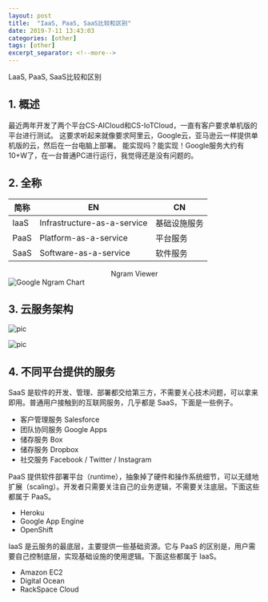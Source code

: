```yaml
---
layout: post
title:  "IaaS, PaaS, SaaS比较和区别"
date: 2019-7-11 13:43:03
categories: [other]
tags: [other]
excerpt_separator: <!--more-->
---
```

LaaS, PaaS, SaaS比较和区别
<!--more-->

## 1. 概述

最近两年开发了两个平台CS-AICloud和CS-IoTCloud，一直有客户要求单机版的平台进行测试。
这要求听起来就像要求阿里云，Google云，亚马逊云一样提供单机版的云，然后在一台电脑上部署。
能实现吗？能实现！Google服务大约有10+W了，在一台普通PC进行运行，我觉得还是没有问题的。

## 2. 全称

| 简称 | EN                          | CN           |
|------|-----------------------------|--------------|
| IaaS | Infrastructure-as-a-service | 基础设施服务 |
| PaaS | Platform-as-a-service       | 平台服务     |
| SaaS | Software-as-a-service       | 软件服务     |

<div align="center">
Ngram Viewer
</div>
<span id="ngram_chart">
    <img id="chart_img" src="/images/微信截图_20190711143110.png"  alt="Google Ngram Chart" />
</span>
<script>
    var iframe = document.createElement("iframe");  
    iframe.src = "https://books.google.com/ngrams/interactive_chart?content=saas%2Claas%2Cpaas&case_insensitive=on&year_start=1800&year_end=2008&corpus=15&smoothing=7&share=&direct_url=t4%3B%2Csaas%3B%2Cc0%3B%2Cs0%3B%3BSaas%3B%2Cc0%3B%3Bsaas%3B%2Cc0%3B%3BSAAS%3B%2Cc0%3B%3BSAAs%3B%2Cc0%3B%3BSaaS%3B%2Cc0%3B.t4%3B%2Claas%3B%2Cc0%3B%2Cs0%3B%3BLaas%3B%2Cc0%3B%3Blaas%3B%2Cc0%3B%3BLAAS%3B%2Cc0%3B%3BLAAs%3B%2Cc0%3B.t4%3B%2Cpaas%3B%2Cc0%3B%2Cs0%3B%3BPaas%3B%2Cc0%3B%3Bpaas%3B%2Cc0%3B%3BPAAS%3B%2Cc0%3B%3BPAAs%3B%2Cc0%3B%3BPAas%3B%2Cc0"
    iframe.name="ngram_chart"
    iframe.width="900"
    iframe.height="315"
    iframe.marginWidth="0"
    iframe.marginHeight="0"
    iframe.hspace="0"
    iframe.vspace="0"
    iframe.frameBorder="0"
    iframe.scrolling="no"
    if (iframe.attachEvent){  
        iframe.attachEvent("onload", function(){ // IE  
            document.getElementById("chart_img").style.display="none"
        })
    } else {  
        iframe.onload = function(){ // 非IE  
            document.getElementById("chart_img").style.display="none"
        }
    }
    var span = document.getElementById("ngram_chart")
    span.appendChild(iframe)
</script>


## 3. 云服务架构

![pic](/images/bg2017072301.jpg)

![pic](/images/bg2017072307.jpg)


## 4. 不同平台提供的服务

SaaS 是软件的开发、管理、部署都交给第三方，不需要关心技术问题，可以拿来即用。普通用户接触到的互联网服务，几乎都是 SaaS，下面是一些例子。

* 客户管理服务 Salesforce
* 团队协同服务 Google Apps
* 储存服务 Box
* 储存服务 Dropbox
* 社交服务 Facebook / Twitter / Instagram

PaaS 提供软件部署平台（runtime），抽象掉了硬件和操作系统细节，可以无缝地扩展（scaling）。开发者只需要关注自己的业务逻辑，不需要关注底层。下面这些都属于 PaaS。

* Heroku
* Google App Engine
* OpenShift

IaaS 是云服务的最底层，主要提供一些基础资源。它与 PaaS 的区别是，用户需要自己控制底层，实现基础设施的使用逻辑。下面这些都属于 IaaS。

* Amazon EC2
* Digital Ocean
* RackSpace Cloud
